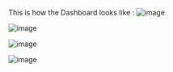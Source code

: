 This is how the Dashboard looks like : 
![image](https://github.com/user-attachments/assets/9caf053e-3894-4ca1-be21-b72a81646183)

![image](https://github.com/user-attachments/assets/19e853dd-5e15-491d-9ee6-7b4d5dc2c546)

![image](https://github.com/user-attachments/assets/40a61a6f-4525-44f2-964e-51f6868c2113)


![image](https://github.com/user-attachments/assets/04c11f95-3956-47af-92ab-69088fcb2453)

